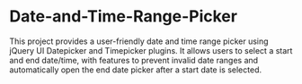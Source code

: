 # Date-and-Time-Range-Picker
This project provides a user-friendly date and time range picker using jQuery UI Datepicker and Timepicker plugins. It allows users to select a start and end date/time, with features to prevent invalid date ranges and automatically open the end date picker after a start date is selected.
